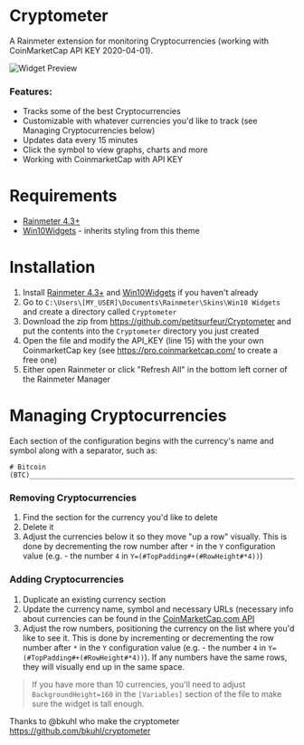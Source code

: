 # Cryptometer

A Rainmeter extension for monitoring Cryptocurrencies (working with CoinMarketCap API KEY 2020-04-01).

![Widget Preview](https://i.ibb.co/k1wvn9y/2020-04-03-21h00-49.png)

### Features:

 * Tracks some of the best Cryptocurrencies
 * Customizable with whatever currencies you'd like to track (see Managing Cryptocurrencies below)
 * Updates data every 15 minutes
 * Click the symbol to view graphs, charts and more
 * Working with CoinmarketCap with API KEY

# Requirements
 * [Rainmeter 4.3+](https://www.rainmeter.net)
 * [Win10Widgets](http://win10widgets.com) - inherits styling from this theme

# Installation

 1. Install [Rainmeter 4.3+](https://www.rainmeter.net) and [Win10Widgets](http://win10widgets.com) if you haven't already
 2. Go to `C:\Users\[MY_USER]\Documents\Rainmeter\Skins\Win10 Widgets` and create a directory called `Cryptometer`
 3. Download the zip from https://github.com/petitsurfeur/Cryptometer and put the contents into the `Cryptometer` directory you just created
 4. Open the file and modify the API_KEY (line 15) with the your own CoinmarketCap key (see https://pro.coinmarketcap.com/ to create a free one)
 4. Either open Rainmeter or click "Refresh All" in the bottom left corner of the Rainmeter Manager
 
# Managing Cryptocurrencies

Each section of the configuration begins with the currency's name and symbol along with a separator, such as:

```
# Bitcoin (BTC)__________________________________________________________________
```
 
### Removing Cryptocurrencies

 1. Find the section for the currency you'd like to delete
 2. Delete it
 3. Adjust the currencies below it so they move "up a row" visually.  This is done by decrementing the row number after `*` in the `Y` configuration value (e.g. - the number `4` in `Y=(#TopPadding#+(#RowHeight#*4))`)

### Adding Cryptocurrencies

 1. Duplicate an existing currency section
 2. Update the currency name, symbol and necessary URLs (necessary info about currencies can be found in the [CoinMarketCap.com API](https://coinmarketcap.com/api/documentation/v1/)
 3. Adjust the row numbers, positioning the currency on the list where you'd like to see it.  This is done by incrementing or decrementing the row number after `*` in the `Y` configuration value (e.g. - the number `4` in `Y=(#TopPadding#+(#RowHeight#*4))`).  If any numbers have the same rows, they will visually end up in the same space.
 
  > If you have more than 10 currencies, you'll need to adjust `BackgroundHeight=160` in the `[Variables]` section of the file to make sure the widget is tall enough.

Thanks to @bkuhl who make the cryptometer https://github.com/bkuhl/cryptometer

